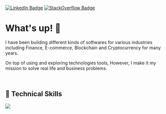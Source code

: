 [![LinkedIn Badge](https://img.shields.io/badge/LinkedIn-Profile-informational?style=flat&logo=linkedin&logoColor=0D76A8&color=0D76A8)](https://www.linkedin.com/in/braydon-coyer/)
[![StackOverflow Badge](https://img.shields.io/badge/StackOverflow-Profile-informational?style=flat&logo=stackOverflow&logoColor=orange&color=orange)](https://stackoverflow.com/users/5531941/reamon-c-sumapig)

# What's up! 👋

I have been building different kinds of softwares for various industries including Finance, E-commerce, Blockchain and Cryptocurrency for many years.

On top of using and exploring technologies tools, However, I make it my mission to solve real life and business problems.

<!-- Want to know more about me? [Check out my Portfolio.](https://reamonsumapig.dev/) -->

<br>

## 💼 Technical Skills

![](https://img.shields.io/badge/JavaScript-Fronted-informational?style=flat&logo=JavaScript&logoColor=yellow&color=yellow)

<!-- ![](https://img.shields.io/badge/Code-MySQL-informational?style=flat&logo=MySQL&logoColor=blue&color=4AB197)


![](https://img.shields.io/badge/Style-CSS-informational?style=flat&logo=css3&logoColor=green&color=4AB197)
![](https://img.shields.io/badge/Style-Sass-informational?style=flat&logo=Sass&logoColor=yellow&color=4AB197)


![](https://img.shields.io/badge/Tools-Docker-informational?style=flat&logo=docker&logoColor=blue&color=4AB197)
![](https://img.shields.io/badge/Tools-NGINX-informational?style=flat&logo=nginx&logoColor=blue&color=4AB197)
![](https://img.shields.io/badge/Tools-Actions-informational?style=flat&logo=github-actions&logoColor=white&color=4AB197)
![](https://img.shields.io/badge/Tools-NPM-informational?style=flat&logo=npm&logoColor=red&color=4AB197)
![](https://img.shields.io/badge/Tools-Postman-informational?style=flat&logo=Postman&logoColor=orange&color=4AB197)
![](https://img.shields.io/badge/Tools-Photoshop-informational?style=flat&logo=Adobe-Photoshop&logoColor=blue&color=4AB197)


![](https://img.shields.io/badge/Tools-GitHub-informational?style=flat&logo=GitHub&logoColor=white&color=4AB197) -->
<!-- ![](https://img.shields.io/badge/Tools-GitLab-informational?style=flat&logo=GitLab&logoColor=orange&color=4AB197) -->
<!-- ![](https://img.shields.io/badge/Tools-Bitbucket-informational?style=flat&logo=Bitbucket&logoColor=blue&color=4AB197) -->

<!-- <details>
<summary>Educational Background</summary>

Cavite State University

Carmona, Cavite

<br>

Binan Secondary School of Applied Academics

Binan, Laguna

</details> -->
